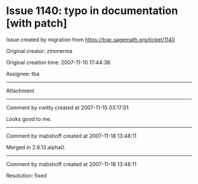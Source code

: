 # Issue 1140: typo in documentation [with patch]

Issue created by migration from https://trac.sagemath.org/ticket/1140

Original creator: zimmerma

Original creation time: 2007-11-10 17:44:38

Assignee: tba




---

Attachment


---

Comment by cwitty created at 2007-11-15 03:17:01

Looks good to me.


---

Comment by mabshoff created at 2007-11-18 13:48:11

Merged in 2.8.13.alpha0.


---

Comment by mabshoff created at 2007-11-18 13:48:11

Resolution: fixed

